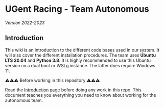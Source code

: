 # UGent Racing - Team Autonomous
*Version 2022-2023*

## Introduction

This wiki is an introduction to the different code bases used in our system. It will also cover the different installation procedures. The team uses **Ubuntu LTS 20.04** and **Python 3.8**. It is highly recommended to use this Ubuntu version on a dual boot or WSLg instance. The latter does require Windows 11.

⚠⚠⚠ Before working in this repository ⚠⚠⚠    

Read the [Introduction page](https://ugentracing.sharepoint.com/sites/UGRWiki/SitePages/2022-2023-AUT-General.aspx) before doing any work in this repo. This document teaches you everything you need to know about working for the autonomous team.
